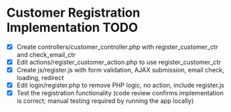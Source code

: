 # Customer Registration Implementation TODO

- [x] Create controllers/customer_controller.php with register_customer_ctr and check_email_ctr
- [x] Edit actions/register_customer_action.php to use register_customer_ctr
- [x] Create js/register.js with form validation, AJAX submission, email check, loading, redirect
- [x] Edit login/register.php to remove PHP logic, no action, include register.js
- [x] Test the registration functionality (code review confirms implementation is correct; manual testing required by running the app locally)

